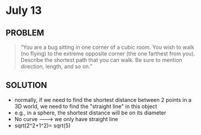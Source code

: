 # July 13

## PROBLEM

> “You are a bug sitting in one corner of a cubic room. You wish to walk (no flying) to the extreme opposite corner (the one farthest from you). Describe the shortest path that you can walk. Be sure to mention direction, length, and so on.”

## SOLUTION

* normally, if we need to find the shortest distance between 2 points in a 3D world, we need to find the "straight line" in this object
* e.g., in a sphere, the shortest distance will be on its diameter
* No curve ---> we only have straight line
* sqrt(2^2+1^2)= sqrt(5)
